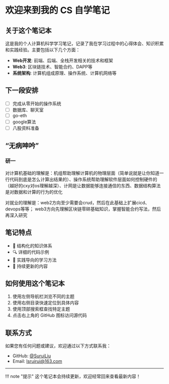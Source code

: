 # 欢迎来到我的 CS 自学笔记

## 关于这个笔记本

这是我的个人计算机科学学习笔记，记录了我在学习过程中的心得体会、知识积累和实践经验。主要包括以下几个方面：

- **Web开发**: 前端、后端、全栈开发相关的技术和框架
- **Web3**: 区块链技术、智能合约、DAPP等
- **系统架构**: 计算机组成原理、操作系统、计算机网络等


## 下一段安排

- [ ] 完成从零开始的操作系统
- [ ] 数据库、聊天室
- [ ] go-eth
- [ ] google算法
- [ ] 八股资料准备

## “无病呻吟”

### 研一

对计算机基础的理解是：机组帮助理解计算机的物理层面（简单说就是让你知道一行代码到底是怎么计算出结果的）、操作系统帮助理解软件层面如何控制硬件的（越好的cxy对os理解越深）、计网是让数据能够连接通信的东西、数据结构算法是对数据和计算的行为的优化

对就业的理解是：web2方向至少需要会crud，然后在此基础上扩展cicd、devops等等；
web3方向先理解区块链零碎基础知识，掌握智能合约写法，然后再深入研究

## 笔记特点

- 📝 结构化的知识体系
- 🔍 详细的代码示例
- 🚀 实践导向的学习方法
- 🔄 持续更新的内容

## 如何使用这个笔记本

1. 使用左侧导航栏浏览不同的主题
2. 使用右侧目录快速定位到具体内容
3. 使用顶部搜索框查找特定主题
4. 点击右上角的 GitHub 图标访问源代码


## 联系方式

如果您有任何问题或建议，欢迎通过以下方式联系我：

- GitHub: [@SuruiLiu](https://github.com/SuruiLiu)
- Email: lsruirui@163.com

---

!!! note "提示"
    这个笔记本会持续更新，欢迎经常回来查看最新内容！ 